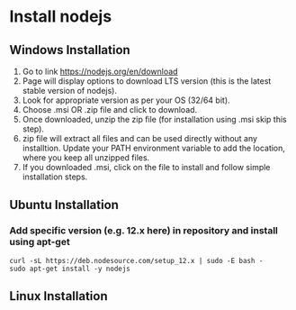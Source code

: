 # Install nodejs

## Windows Installation

1. Go to link <https://nodejs.org/en/download>
2. Page will display options to download LTS version (this is the latest stable version of nodejs).
3. Look for appropriate version as per your OS (32/64 bit).
4. Choose .msi OR .zip file and click to download.
5. Once downloaded, unzip the zip file (for installation using .msi skip this step).
6. zip file will extract all files and can be used directly without any installtion. Update your PATH environment variable to add the location, where you keep all unzipped files.
7. If you downloaded .msi, click on the file to install and follow simple installation steps.

## Ubuntu Installation

### Add specific version (e.g. 12.x here) in repository and install using apt-get

    curl -sL https://deb.nodesource.com/setup_12.x | sudo -E bash -
    sudo apt-get install -y nodejs

## Linux Installation
